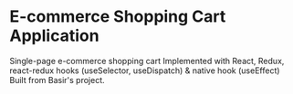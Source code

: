 # E-commerce Shopping Cart Application
Single-page e-commerce shopping cart
Implemented with React, Redux, react-redux hooks (useSelector, useDispatch) & native hook (useEffect)
Built from Basir's project.

